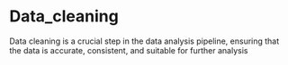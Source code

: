 # Data_cleaning
Data cleaning is a crucial step in the data analysis pipeline, ensuring that the data is accurate, consistent, and suitable for further analysis
